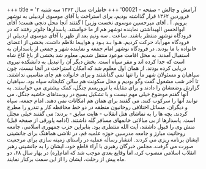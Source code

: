 +++
title = 'آرامش و چالش - صفحه - 00021'
+++
خاطرات سـال ۱۳۶۲ سه شنبه ۲ فروردین ۱۳۶۲ قرار گذاشته بودیم، برای استراحت با آقای موسوی اردبیلی به نوشهر برویم. آ . آقای میرحسین موسوی نخست وزیر] ا گفتند آنجا محل دنجی هست؛ آقای ابوالحسن الهبداشتی نماینده نوشهر هم از ما خواستند. پاسدارها جلوتر رفتند که در فرودگاه نوشهر منتظر باشند. ساعت . سه ونیم بعد از ظهر با آقای موسوی اردبیلی از فرودگاه مهرآباد حرکت کردیم. هـوا بـد بـود و هواپیما تلاطم داشت. بخشی از اعضای خانواده با ما بودند. در فرودگاه نوشهر امام جمعه و نماینده شهر و جمعی از پاسداران به استقبال آمدند. به محل اقامت موعود منتقل شدیم. معلوم شد بخشی از باغ کاخ شاه است که جدا کرده اند و مقر سپاه است. بخش دیگر آن را تبدیل به دانشکده نیروی دریایی کرده بودند. از همان اول معلوم شد که امکان استراحت در آنجا نیست، چون سپاهیان و مسئولان شهر ما را تنها نمی گذاشتند و برای خانواده هم جای مناسبی نداشتند. تا آخر شب مشغول گفت وگو بودیم و محل سکونت هم سالن کتابخانه سپاه بود. سپاهیان گزارش وضعشان را دادند و برای مقابله با تروریسم جنگل، کمک بیشتری می خواستند. به آنها گفتم موضوع خیلی مهم نیست و با تشکیل بسیج در روستاهای حاشیه جنگل، می توانند آنها را سرکوب کنند. می گفتند برای همان هم امکانات نمی دهند. امام جمعه، سپاه و دیگران، مسائل اختلافی روحانیون منطقه در دو خط محافظه کار و تندرو را مطرح کردند. بچه ها را به تماشای هتل انقلاب - هایت سابق - بردند؛ می گفتند خیلی مجلل است. پاسدارها از بی مبالاتی خانمهای مسافر گله داشتند. (ادامه پاورقی از صفحه قبل) منش وی را قبول داشتند، آیت الله منتظری بود. بنابراین حزب جمهوری اسلامی، جامعه روحانیت مبارز و جامعه مدرسین حوزه علمیه قم، در تلاشی هماهنگ برای جانشینی ایشان برنامه ریزی می کردند. انتشار رساله عملیه در راستای زمینه سازی برای مرجعیت صورت می گرفت. مجلس خبرگان رهبری با آراء قاطع خود، ایشان را به جانشینی رهبر انقلاب اسلامی منصوب کرد، اما وقایع بعدی موجب شد که امام(ره) در بهار سال ۶۸، دو ماه پیش از رحلت، ایشان را از این سمت برکنار نمایند.